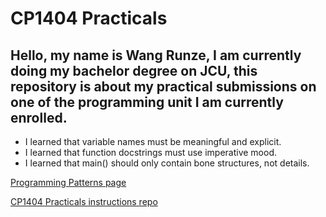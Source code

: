 # CP1404 Practicals
## Hello, my name is Wang Runze, I am currently doing my bachelor degree on JCU, this repository is about my practical submissions on one of the programming unit I am currently enrolled.
- I learned that variable names must be meaningful and explicit.
- I learned that function docstrings must use imperative mood.
- I learned that main() should only contain bone structures, not details.

[Programming Patterns page](https://github.com/CP1404/Starter/wiki/Programming-Patterns/ "Title")

[CP1404 Practicals instructions repo](https://github.com/CP1404/Practicals/ "Title")